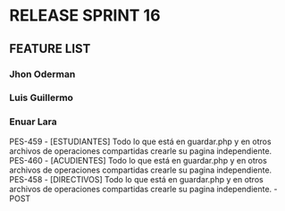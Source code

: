 # RELEASE SPRINT 16

## FEATURE LIST

### Jhon Oderman
### Luis Guillermo
### Enuar Lara
PES-459 - [ESTUDIANTES] Todo lo que está en guardar.php y en otros archivos de operaciones compartidas crearle su pagina independiente.
PES-460 - [ACUDIENTES] Todo lo que está en guardar.php y en otros archivos de operaciones compartidas crearle su pagina independiente.
PES-458 - [DIRECTIVOS] Todo lo que está en guardar.php y en otros archivos de operaciones compartidas crearle su pagina independiente. - POST